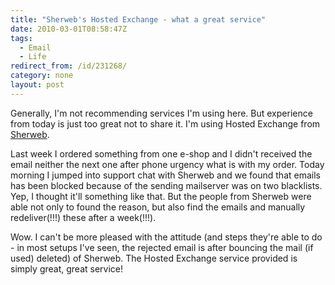 ```yaml
---
title: "Sherweb's Hosted Exchange - what a great service"
date: 2010-03-01T08:58:47Z
tags:
  - Email
  - Life
redirect_from: /id/231268/
category: none
layout: post
---
```

Generally, I'm not recommending services I'm using here. But experience from today is just too great not to share it. I'm using Hosted Exchange from [Sherweb][1].

Last week I ordered something from one e-shop and I didn't received the email neither the next one after phone urgency what is with my order. Today morning I jumped into support chat with Sherweb and we found that emails has been blocked because of the sending mailserver was on two blacklists. Yep, I thought it'll something like that. But the people from Sherweb were able not only to found the reason, but also find the emails and manually redeliver(!!!) these after a week(!!!).

Wow. I can't be more pleased with the attitude (and steps they're able to do - in most setups I've seen, the rejected email is after bouncing the mail (if used) deleted) of Sherweb. The Hosted Exchange service provided is simply great, great service!

[1]: http://www.sherweb.com/